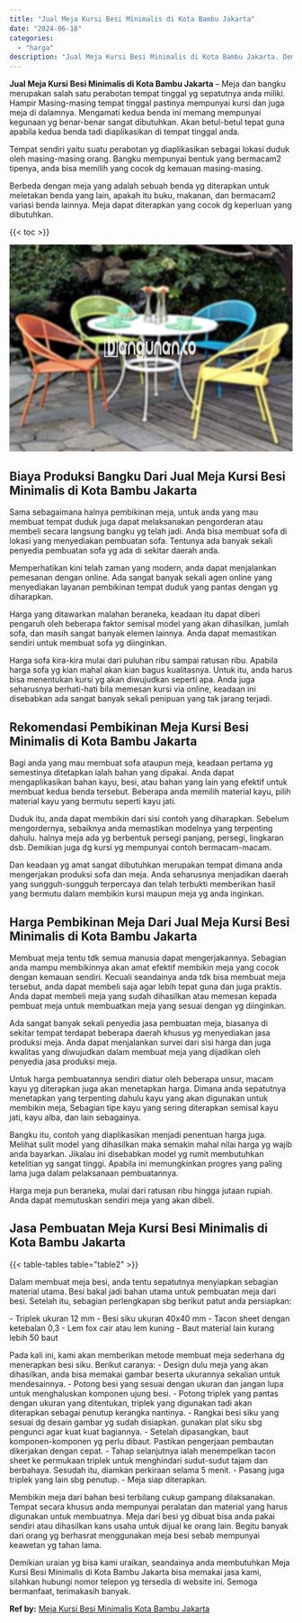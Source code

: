 ```yaml
---
title: "Jual Meja Kursi Besi Minimalis di Kota Bambu Jakarta"
date: "2024-06-18"
categories: 
  - "harga"
description: "Jual Meja Kursi Besi Minimalis di Kota Bambu Jakarta. Demikian uraian yg bisa kami uraikan, seandainya anda membutuhkan Meja Kursi Besi Minimalis di Kota Bam..."
---
```


**Jual Meja Kursi Besi Minimalis di Kota Bambu Jakarta** – Meja dan bangku merupakan salah satu perabotan tempat tinggal yg sepatutnya anda miliki. Hampir Masing-masing tempat tinggal pastinya mempunyai kursi dan juga meja di dalamnya. Mengamati kedua benda ini memang mempunyai kegunaan yg benar-benar sangat dibutuhkan. Akan betul-betul tepat guna apabila kedua benda tadi diaplikasikan di tempat tinggal anda.

Tempat sendiri yaitu suatu perabotan yg diaplikasikan sebagai lokasi duduk oleh masing-masing orang. Bangku mempunyai bentuk yang bermacam2 tipenya, anda bisa memilih yang cocok dg kemauan masing-masing.

Berbeda dengan meja yang adalah sebuah benda yg diterapkan untuk meletakan benda yang lain, apakah itu buku, makanan, dan bermacam2 variasi benda lainnya. Meja dapat diterapkan yang cocok dg keperluan yang dibutuhkan.

{{< toc >}}

![Jual Meja Kursi Besi Minimalis di Kota Bambu Jakarta](/images/jual-meja-besi-murah33.png)

## Biaya Produksi Bangku Dari Jual Meja Kursi Besi Minimalis di Kota Bambu Jakarta

Sama sebagaimana halnya pembikinan meja, untuk anda yang mau membuat tempat duduk juga dapat melaksanakan pengorderan atau membeli secara langsung bangku yg telah jadi. Anda bisa membuat sofa di lokasi yang menyediakan pembuatan sofa. Tentunya ada banyak sekali penyedia pembuatan sofa yg ada di sekitar daerah anda.

Memperhatikan kini telah zaman yang modern, anda dapat menjalankan pemesanan dengan online. Ada sangat banyak sekali agen online yang menyediakan layanan pembikinan tempat duduk yang pantas dengan yg diharapkan.

Harga yang ditawarkan malahan beraneka, keadaan itu dapat diberi pengaruh oleh beberapa faktor semisal model yang akan dihasilkan, jumlah sofa, dan masih sangat banyak elemen lainnya. Anda dapat memastikan sendiri untuk membuat sofa yg diinginkan.

Harga sofa kira-kira mulai dari puluhan ribu sampai ratusan ribu. Apabila harga sofa yg kian mahal akan kian bagus kualitasnya. Untuk itu, anda harus bisa menentukan kursi yg akan diwujudkan seperti apa. Anda juga seharusnya berhati-hati bila memesan kursi via online, keadaan ini disebabkan ada sangat banyak sekali penipuan yang tak jarang terjadi.

## Rekomendasi Pembikinan Meja Kursi Besi Minimalis di Kota Bambu Jakarta

Bagi anda yang mau membuat sofa ataupun meja, keadaan pertama yg semestinya ditetapkan ialah bahan yang dipakai. Anda dapat mengaplikasikan bahan kayu, besi, atau bahan yang lain yang efektif untuk membuat kedua benda tersebut. Beberapa anda memilih material kayu, pilih material kayu yang bermutu seperti kayu jati.

Duduk itu, anda dapat membikin dari sisi contoh yang diharapkan. Sebelum mengordernya, sebaiknya anda memastikan modelnya yang terpenting dahulu. halnya meja ada yg berbentuk persegi panjang, persegi, lingkaran dsb. Demikian juga dg kursi yg mempunyai contoh bermacam-macam.

Dan keadaan yg amat sangat dibutuhkan merupakan tempat dimana anda mengerjakan produksi sofa dan meja. Anda seharusnya menjadikan daerah yang sungguh-sungguh terpercaya dan telah terbukti memberikan hasil yang bermutu dalam membikin kursi maupun meja yg anda inginkan.

## Harga Pembikinan Meja Dari Jual Meja Kursi Besi Minimalis di Kota Bambu Jakarta

Membuat meja tentu tdk semua manusia dapat mengerjakannya. Sebagian anda mampu membikinnya akan amat efektif membikin meja yang cocok dengan kemauan sendiri. Kecuali seandainya anda tdk bisa membuat meja tersebut, anda dapat membeli saja agar lebih tepat guna dan juga praktis. Anda dapat membeli meja yang sudah dihasilkan atau memesan kepada pembuat meja untuk membuatkan meja yang sesuai dengan yg diinginkan.

Ada sangat banyak sekali penyedia jasa pembuatan meja, biasanya di sekitar tempat terdapat beberapa daerah khusus yg menyediakan jasa produksi meja. Anda dapat menjalankan survei dari sisi harga dan juga kwalitas yang diwujudkan dalam membuat meja yang dijadikan oleh penyedia jasa produksi meja.

Untuk harga pembuatannya sendiri diatur oleh beberapa unsur, macam kayu yg diterapkan juga akan menetapkan harga. Dimana anda sepatutnya menetapkan yang terpenting dahulu kayu yang akan digunakan untuk membikin meja, Sebagian tipe kayu yang sering diterapkan semisal kayu jati, kayu alba, dan lain sebagainya.

Bangku itu, contoh yang diaplikasikan menjadi penentuan harga juga. Melihat sulit model yang dihasilkan maka semakin mahal nilai harga yg wajib anda bayarkan. Jikalau ini disebabkan model yg rumit membutuhkan ketelitian yg sangat tinggi. Apabila ini memungkinkan progres yang paling lama juga dalam pelaksanaan pembuatannya.

Harga meja pun beraneka, mulai dari ratusan ribu hingga jutaan rupiah. Anda dapat memutuskan sendiri meja yang akan dibeli.

## Jasa Pembuatan Meja Kursi Besi Minimalis di Kota Bambu Jakarta

{{< table-tables table="table2" >}}

Dalam membuat meja besi, anda tentu sepatutnya menyiapkan sebagian material utama. Besi bakal jadi bahan utama untuk pembuatan meja dari besi. Setelah itu, sebagian perlengkapan sbg berikut patut anda persiapkan:

\- Triplek ukuran 12 mm - Besi siku ukuran 40x40 mm - Tacon sheet dengan ketebalan 0,3 - Lem fox cair atau lem kuning - Baut material lain kurang lebih 50 baut

Pada kali ini, kami akan memberikan metode membuat meja sederhana dg menerapkan besi siku. Berikut caranya: - Design dulu meja yang akan dihasilkan, anda bisa memakai gambar beserta ukurannya sekalian untuk mendesainnya. - Potong besi yang sesuai dengan ukuran dan jangan lupa untuk menghaluskan komponen ujung besi. - Potong triplek yang pantas dengan ukuran yang ditentukan, triplek yang digunakan tadi akan diterapkan sebagai penutup kerangka nantinya. - Rangkai besi siku yang sesuai dg desain gambar yg sudah disiapkan. gunakan plat siku sbg pengunci agar kuat kuat bagiannya. - Setelah dipasangkan, baut komponen-komponen yg perlu dibaut. Pastikan pengerjaan pembautan dikerjakan dengan cepat. - Tahap selanjutnya ialah menempelkan tacon sheet ke permukaan triplek untuk menghindari sudut-sudut tajam dan berbahaya. Sesudah itu, diamkan perkiraan selama 5 menit. - Pasang juga triplek yang lain sbg penutup. - Meja siap diterapkan.

Membikin meja dari bahan besi terbilang cukup gampang dilaksanakan. Tempat secara khusus anda mempunyai peralatan dan material yang harus digunakan untuk membuatnya. Meja dari besi yg dibuat bisa anda pakai sendiri atau dihasilkan kans usaha untuk dijual ke orang lain. Begitu banyak dari orang yg berhasrat menggunakan meja besi sebab mempunyai keawetan yg tahan lama.

Demikian uraian yg bisa kami uraikan, seandainya anda membutuhkan Meja Kursi Besi Minimalis di Kota Bambu Jakarta bisa memakai jasa kami, silahkan hubungi nomor telepon yg tersedia di website ini. Semoga bermanfaat, terimakasih banyak.

**Ref by:** [Meja Kursi Besi Minimalis Kota Bambu Jakarta](https://id.wikipedia.org/wiki/Meja)
